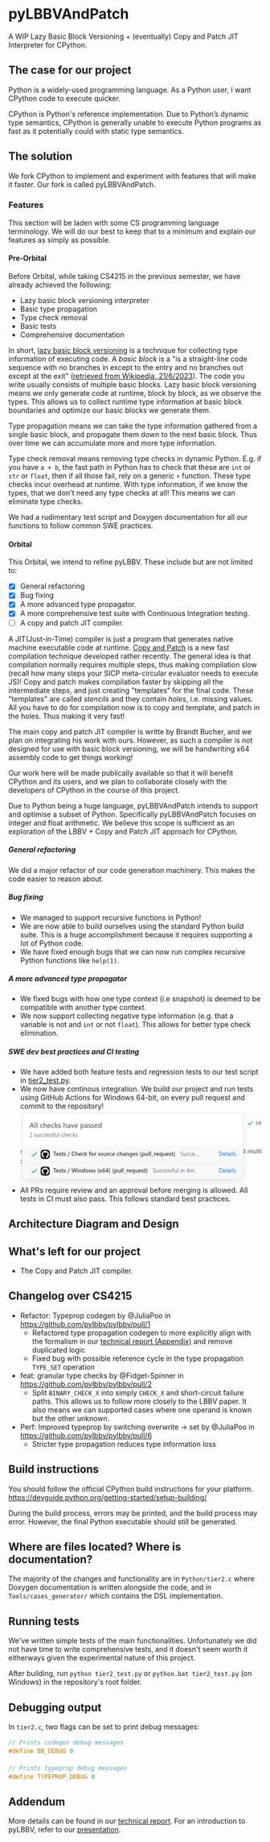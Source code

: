 # pyLBBVAndPatch 

A WIP Lazy Basic Block Versioning + (eventually) Copy and Patch JIT Interpreter for CPython.

## The case for our project

Python is a widely-used programming language. As a Python user, I want CPython code to execute quicker.

CPython is Python's reference implementation. Due to Python’s dynamic type semantics, CPython is generally unable to execute Python programs as fast as it potentially could with static type semantics.

## The solution

We fork CPython to implement and experiment with features that will make it faster. Our fork is called pyLBBVAndPatch.

### Features

This section will be laden with some CS programming language terminology. We will do our best to keep that to a minimum and explain our features as simply as possible.

#### Pre-Orbital

Before Orbital, while taking CS4215 in the previous semester, we have already achieved the following:

- Lazy basic block versioning interpreter
- Basic type propagation
- Type check removal
- Basic tests
- Comprehensive documentation

In short, [lazy basic block versioning](https://arxiv.org/abs/1411.0352) is a technique for collecting type information of executing code. A *basic block* is a "is a straight-line code sequence with no branches in except to the entry and no branches out except at the exit" ([retrieved from Wikipedia, 21/6/2023](https://en.wikipedia.org/wiki/Basic_block)). The code you write usually consists of multiple basic blocks. Lazy basic block versioning means we only generate code at runtime, block by block, as we observe the types. This allows us to collect runtime type information at basic block boundaries and optimize our basic blocks we generate them.

Type propagation means we can take the type information gathered from a single basic block, and propagate them down to the next basic block. Thus over time we can accumulate more and more type information.

Type check removal means removing type checks in dynamic Python. E.g. if you have ``a + b``, the fast path in Python has to check that these are `int` or `str` or `float`, then if all those fail, rely on a generic `+` function. These type checks incur overhead at runtime. With type information, if we know the types, that we don't need any type checks at all! This means we can eliminate type checks.

We had a rudimentary test script and Doxygen documentation for all our functions to follow common SWE practices.

#### Orbital

This Orbital, we intend to refine pyLBBV. These include but are not limited to:
- [X] General refactoring
- [X] Bug fixing
- [X] A more advanced type propagator.
- [X] A more comprehensive test suite with Continuous Integration testing.
- [ ] A copy and patch JIT compiler.

A JIT(Just-in-Time) compiler is just a program that generates native machine executable code at runtime. [Copy and Patch](https://arxiv.org/abs/2011.13127) is a new fast compilation technique developed rather recently. The general idea is that compilation normally requires multiple steps, thus making compilation slow (recall how many steps your SICP meta-circular evaluator needs to execute JS)! Copy and patch makes compilation faster by skipping all the intermediate steps, and just creating "templates" for
the final code. These "templates" are called *stencils* and they contain *holes*, i.e. missing values. All you have to do for compilation now is to copy and template, and patch in the holes. Thus making it very fast!

The main copy and patch JIT compiler is writte by Brandt Bucher, and we plan on integrating his work with ours. However, as such a compiler is not designed for use with basic block versioning, we will be handwriting x64 assembly code to get things working!

Our work here will be made publically available so that it will benefit CPython and its users, and we plan to collaborate closely with the developers of CPython in the course of this project.

Due to Python being a huge language, pyLBBVAndPatch intends to support and optimise a subset of Python. Specifically pyLBBVAndPatch focuses on integer and float arithmetic. We believe this scope is sufficient as an exploration of the LBBV + Copy and Patch JIT approach for CPython.

##### General refactoring

We did a major refactor of our code generation machinery. This makes the code easier to reason about.


##### Bug fixing

- We managed to support recursive functions in Python!
- We are now able to build ourselves using the standard Python build suite. This is a huge accomplishment because it requires supporting a lot of Python code.
- We have fixed enough bugs that we can now run complex recursive Python functions like `help(1)`.


##### A more advanced type propagator

- We fixed bugs with how one type context (i.e snapshot) is deemed to be compatible with another type context.
- We now support collecting negative type information (e.g. that a variable is not and `int` or not `float`). This allows for better type check elimination.


##### SWE dev best practices and CI testing

- We have added both feature tests and regression tests to our test script in [tier2_test.py](./tier2_test.py).
- We now have continous integration. We build our project and run tests using GitHub Actions for Windows 64-bit, on every pull request and commit to the repository!
![image](./orbital/CI.png)
- All PRs require review and an approval before merging is allowed. All tests in CI must also pass. This follows standard best practices.

## Architecture Diagram and Design

[comment]: <> (TODOOOOO)

## What's left for our project

- The Copy and Patch JIT compiler.

## Changelog over CS4215

* Refactor: Typeprop codegen by @JuliaPoo in https://github.com/pylbbv/pylbbv/pull/1
    * Refactored type propagation codegen to more explicitly align with the formalism in our [technical report (Appendix)](https://github.com/pylbbv/pylbbv/blob/pylbbv/report/CPython_Tier_2_LBBV_Report_For_Repo.pdf) and remove duplicated logic
    * Fixed bug with possible reference cycle in the type propagation `TYPE_SET` operation
* feat: granular type checks by @Fidget-Spinner in https://github.com/pylbbv/pylbbv/pull/2
    * Split `BINARY_CHECK_X` into simply `CHECK_X` and short-circuit failure paths. This allows us to follow more closely to the LBBV paper. It also means we can supported cases where one operand is known but the other unknown.
* Perf: Improved typeprop by switching overwrite -> set by @JuliaPoo in https://github.com/pylbbv/pylbbv/pull/6
    * Stricter type propagation reduces type information loss

## Build instructions

You should follow the official CPython build instructions for your platform.
https://devguide.python.org/getting-started/setup-building/

During the build process, errors may be printed, and the build process may error. However,
the final Python executable should still be generated.

## Where are files located? Where is documentation?

The majority of the changes and functionality are in `Python/tier2.c` where Doxygen documentation
is written alongside the code, and in `Tools/cases_generator/` which contains the DSL implementation.

## Running tests

We've written simple tests of the main functionalities.
Unfortunately we did not have time to write comprehensive tests, and it doesn't seem worth it eitherways given the experimental nature of this project.

After building, run `python tier2_test.py` or `python.bat tier2_test.py` (on Windows)  in the repository's root folder.

## Debugging output

In `tier2.c`, two flags can be set to print debug messages:
```c
// Prints codegen debug messages
#define BB_DEBUG 0

// Prints typeprop debug messages
#define TYPEPROP_DEBUG 0
```

## Addendum

More details can be found in our [technical report](https://github.com/pylbbv/pylbbv/blob/pylbbv/report/CPython_Tier_2_LBBV_Report_For_Repo.pdf). For an introduction to pyLBBV, refer to our [presentation](https://docs.google.com/presentation/d/e/2PACX-1vQ9eUaAdAgU0uFbEkyBbptcLZ4dpdRP-Smg1V499eogiwlWa61EMYVZfNEXg0xNaQvlmdNIn_07HItn/pub?start=false&loop=false&delayms=60000). 
